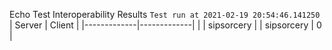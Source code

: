 Echo Test Interoperability Results
`Test run at 2021-02-19 20:54:46.141250`
| Server      | Client      |
|-------------|-------------|
|             | sipsorcery  |
| sipsorcery  | 0           |
